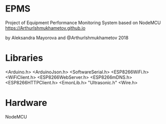 # EPMS
Project of Equipment Performance Monitoring System based on NodeMCU 
https://ArthurIshmukhametov.github.io

by Aleksandra Mayorova and @ArthurIshmukhametov
2018

# Libraries
<Arduino.h>
<ArduinoJson.h>
<SoftwareSerial.h>
<ESP8266WiFi.h>
<WiFiClient.h>
<ESP8266WebServer.h>
<ESP8266mDNS.h>
<ESP8266HTTPClient.h>
<EmonLib.h>
"Ultrasonic.h"
<Wire.h>

# Hardware
NodeMCU
